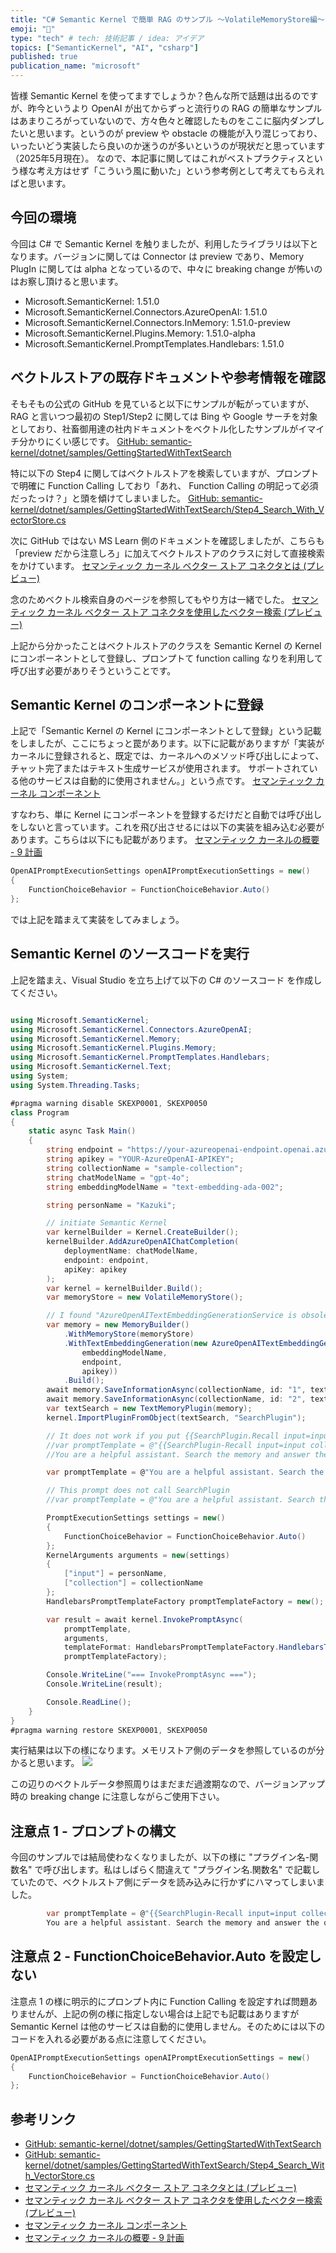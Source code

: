 ```yaml
---
title: "C# Semantic Kernel で簡単 RAG のサンプル ～VolatileMemoryStore編～"
emoji: "🦔"
type: "tech" # tech: 技術記事 / idea: アイデア
topics: ["SemanticKernel", "AI", "csharp"]
published: true
publication_name: "microsoft"
---
```


皆様 Semantic Kernel を使ってますでしょうか？色んな所で話題は出るのですが、昨今というより OpenAI が出てからずっと流行りの RAG の簡単なサンプルはあまりころがっていないので、方々色々と確認したものをここに脳内ダンプしたいと思います。というのが preview や obstacle の機能が入り混じっており、いったいどう実装したら良いのか迷うのが多いというのが現状だと思っています（2025年5月現在）。
なので、本記事に関してはこれがベストプラクティスという様な考え方はせず「こういう風に動いた」という参考例として考えてもらえればと思います。

## 今回の環境

今回は C# で Semantic Kernel を触りましたが、利用したライブラリは以下となります。バージョンに関しては Connector は preview であり、Memory PlugIn に関しては alpha となっているので、中々に breaking change が怖いのはお察し頂けると思います。
- Microsoft.SemanticKernel: 1.51.0
- Microsoft.SemanticKernel.Connectors.AzureOpenAI: 1.51.0
- Microsoft.SemanticKernel.Connectors.InMemory: 1.51.0-preview
- Microsoft.SemanticKernel.Plugins.Memory: 1.51.0-alpha
- Microsoft.SemanticKernel.PromptTemplates.Handlebars: 1.51.0

## ベクトルストアの既存ドキュメントや参考情報を確認

そもそもの公式の GitHub を見ていると以下にサンプルが転がっていますが、RAG と言いつつ最初の Step1/Step2 に関しては Bing や Google サーチを対象としており、社畜御用達の社内ドキュメントをベクトル化したサンプルがイマイチ分かりにくい感じです。
[GitHub: semantic-kernel/dotnet/samples/GettingStartedWithTextSearch](https://github.com/microsoft/semantic-kernel/tree/main/dotnet/samples/GettingStartedWithTextSearch)

特に以下の Step4 に関してはベクトルストアを検索していますが、プロンプトで明確に Function Calling しており「あれ、 Function Calling の明記って必須だったっけ？」と頭を傾けてしまいました。
[GitHub: semantic-kernel/dotnet/samples/GettingStartedWithTextSearch/Step4_Search_With_VectorStore.cs](https://github.com/microsoft/semantic-kernel/blob/main/dotnet/samples/GettingStartedWithTextSearch/Step4_Search_With_VectorStore.cs)

次に GitHub ではない MS Learn 側のドキュメントを確認しましたが、こちらも「preview だから注意しろ」に加えてベクトルストアのクラスに対して直接検索をかけています。
[セマンティック カーネル ベクター ストア コネクタとは (プレビュー)](https://learn.microsoft.com/ja-jp/semantic-kernel/concepts/vector-store-connectors/)

念のためベクトル検索自身のページを参照してもやり方は一緒でした。
[セマンティック カーネル ベクター ストア コネクタを使用したベクター検索 (プレビュー)](https://learn.microsoft.com/ja-jp/semantic-kernel/concepts/vector-store-connectors/vector-search)

上記から分かったことはベクトルストアのクラスを Semantic Kernel の Kernel にコンポーネントとして登録し、プロンプトて function calling なりを利用して呼び出す必要がありそうということです。

## Semantic Kernel のコンポーネントに登録
上記で「Semantic Kernel の Kernel にコンポーネントとして登録」という記載をしましたが、ここにちょっと罠があります。以下に記載がありますが「実装がカーネルに登録されると、既定では、カーネルへのメソッド呼び出しによって、チャット完了またはテキスト生成サービスが使用されます。 サポートされている他のサービスは自動的に使用されません。」という点です。
[セマンティック カーネル コンポーネント](https://learn.microsoft.com/ja-jp/semantic-kernel/concepts/semantic-kernel-components)

すなわち、単に Kernel にコンポーネントを登録するだけだと自動では呼び出しをしないと言っています。これを飛び出させるには以下の実装を組み込む必要があります。こちらは以下にも記載があります。
[セマンティック カーネルの概要 - 9 計画](https://learn.microsoft.com/ja-jp/semantic-kernel/get-started/quick-start-guide?pivots=programming-language-csharp#9-planning)


```csharp
OpenAIPromptExecutionSettings openAIPromptExecutionSettings = new()
{
    FunctionChoiceBehavior = FunctionChoiceBehavior.Auto()
};
```

では上記を踏まえて実装をしてみましょう。

## Semantic Kernel のソースコードを実行

上記を踏まえ、Visual Studio を立ち上げて以下の C# のソースコード を作成してください。

```csharp

using Microsoft.SemanticKernel;
using Microsoft.SemanticKernel.Connectors.AzureOpenAI;
using Microsoft.SemanticKernel.Memory;
using Microsoft.SemanticKernel.Plugins.Memory;
using Microsoft.SemanticKernel.PromptTemplates.Handlebars;
using Microsoft.SemanticKernel.Text;
using System;
using System.Threading.Tasks;

#pragma warning disable SKEXP0001, SKEXP0050
class Program
{
    static async Task Main()
    {
        string endpoint = "https://your-azureopenai-endpoint.openai.azure.com/";
        string apikey = "YOUR-AzureOpenAI-APIKEY";
        string collectionName = "sample-collection";
        string chatModelName = "gpt-4o";
        string embeddingModelName = "text-embedding-ada-002";

        string personName = "Kazuki";

        // initiate Semantic Kernel 
        var kernelBuilder = Kernel.CreateBuilder();
        kernelBuilder.AddAzureOpenAIChatCompletion(
            deploymentName: chatModelName,
            endpoint: endpoint,
            apiKey: apikey
        );
        var kernel = kernelBuilder.Build();
        var memoryStore = new VolatileMemoryStore();

        // I found "AzureOpenAITextEmbeddingGenerationService is obsolete: Use AzureOpenAIEmbeddingGenerator instead." error message, but I can't find AzureOpenAIEmbeddingGenerator class from assemblies
        var memory = new MemoryBuilder()
            .WithMemoryStore(memoryStore)
            .WithTextEmbeddingGeneration(new AzureOpenAITextEmbeddingGenerationService(
                embeddingModelName,
                endpoint,
                apikey))
            .Build();
        await memory.SaveInformationAsync(collectionName, id: "1", text: "Daichi Isami is based in Redmond, Washington. In his free time, Daichi enjoy traveling and exploring local food and drinks. Daichi have a fun hobby of playing chess.");
        await memory.SaveInformationAsync(collectionName, id: "2", text: "Kazuki Sato is based in Tokyo, Japan. He is great C# developer and works as Cloud Solution Architect in BigSoft. He was a former BigSoft MVP.");
        var textSearch = new TextMemoryPlugin(memory);
        kernel.ImportPluginFromObject(textSearch, "SearchPlugin");

        // It does not work if you put {{SearchPlugin.Recall input=input collection=collection}}
        //var promptTemplate = @"{{SearchPlugin-Recall input=input collection=collection}}
        //You are a helpful assistant. Search the memory and answer the question. Who is {{input}}?";

        var promptTemplate = @"You are a helpful assistant. Search the memory in {{collection}} and answer the question. Who is {{input}}?";

        // This prompt does not call SearchPlugin
        //var promptTemplate = @"You are a helpful assistant. Search the memory and answer the question. Who is {{input}}?";

        PromptExecutionSettings settings = new()
        {
            FunctionChoiceBehavior = FunctionChoiceBehavior.Auto()
        };
        KernelArguments arguments = new(settings)
        {
            ["input"] = personName,
            ["collection"] = collectionName
        };
        HandlebarsPromptTemplateFactory promptTemplateFactory = new();

        var result = await kernel.InvokePromptAsync(
            promptTemplate,
            arguments,
            templateFormat: HandlebarsPromptTemplateFactory.HandlebarsTemplateFormat,
            promptTemplateFactory);

        Console.WriteLine("=== InvokePromptAsync ===");
        Console.WriteLine(result);

        Console.ReadLine();
    }
}
#pragma warning restore SKEXP0001, SKEXP0050

```

実行結果は以下の様になります。メモリストア側のデータを参照しているのが分かると思います。
![](/images/semantickernel-dotnet-rag01/image01.png) 

この辺りのベクトルデータ参照周りはまだまだ過渡期なので、バージョンアップ時の breaking change に注意しながらご使用下さい。


## 注意点 1 - プロンプトの構文

今回のサンプルでは結局使わなくなりましたが、以下の様に "プラグイン名-関数名" で呼び出します。私はしばらく間違えて "プラグイン名.関数名" で記載していたので、ベクトルストア側にデータを読み込みに行かずにハマってしまいました。

```csharp
        var promptTemplate = @"{{SearchPlugin-Recall input=input collection=collection}}
        You are a helpful assistant. Search the memory and answer the question. Who is {{input}}?";
```

## 注意点 2 - FunctionChoiceBehavior.Auto を設定しない

注意点 1 の様に明示的にプロンプト内に Function Calling を設定すれば問題ありませんが、上記の例の様に指定しない場合は上記でも記載はありますが Semantic Kernel は他のサービスは自動的に使用しません。そのためには以下のコードを入れる必要がある点に注意してください。

```csharp
OpenAIPromptExecutionSettings openAIPromptExecutionSettings = new()
{
    FunctionChoiceBehavior = FunctionChoiceBehavior.Auto()
};
```

## 参考リンク
- [GitHub: semantic-kernel/dotnet/samples/GettingStartedWithTextSearch](https://github.com/microsoft/semantic-kernel/tree/main/dotnet/samples/GettingStartedWithTextSearch)
- [GitHub: semantic-kernel/dotnet/samples/GettingStartedWithTextSearch/Step4_Search_With_VectorStore.cs](https://github.com/microsoft/semantic-kernel/blob/main/dotnet/samples/GettingStartedWithTextSearch/Step4_Search_With_VectorStore.cs)
- [セマンティック カーネル ベクター ストア コネクタとは (プレビュー)](https://learn.microsoft.com/ja-jp/semantic-kernel/concepts/vector-store-connectors/)
- [セマンティック カーネル ベクター ストア コネクタを使用したベクター検索 (プレビュー)](https://learn.microsoft.com/ja-jp/semantic-kernel/concepts/vector-store-connectors/vector-search)
- [セマンティック カーネル コンポーネント](https://learn.microsoft.com/ja-jp/semantic-kernel/concepts/semantic-kernel-components)
- [セマンティック カーネルの概要 - 9 計画](https://learn.microsoft.com/ja-jp/semantic-kernel/get-started/quick-start-guide?pivots=programming-language-csharp#9-planning)
